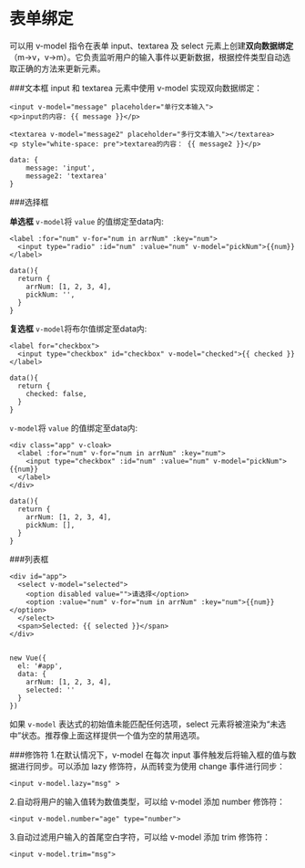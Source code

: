 表单绑定
===================
可以用 v-model 指令在表单 input、textarea 及 select 元素上创建**双向数据绑定**（m→v，v→m）。它负责监听用户的输入事件以更新数据，根据控件类型自动选取正确的方法来更新元素。

###文本框
 input 和 textarea 元素中使用 v-model 实现双向数据绑定：

    <input v-model="message" placeholder="单行文本输入">
    <p>input的内容: {{ message }}</p>

    <textarea v-model="message2" placeholder="多行文本输入"></textarea>
    <p style="white-space: pre">textarea的内容： {{ message2 }}</p>

    data: {
        message: 'input',
        message2: 'textarea'
    }

###选择框

**单选框**
`v-model`将 `value` 的值绑定至data内:
```
<label :for="num" v-for="num in arrNum" :key="num">
  <input type="radio" :id="num" :value="num" v-model="pickNum">{{num}}
</label>

data(){ 
  return {
    arrNum: [1, 2, 3, 4],
    pickNum: '',
  }
}

```
**复选框**
`v-model`将布尔值绑定至data内:
```
<label for="checkbox">
  <input type="checkbox" id="checkbox" v-model="checked">{{ checked }}
</label>

data(){ 
  return {
    checked: false,
  }
}
```

`v-model`将 `value` 的值绑定至data内:
```
<div class="app" v-cloak>
  <label :for="num" v-for="num in arrNum" :key="num">
    <input type="checkbox" :id="num" :value="num" v-model="pickNum">{{num}}
  </label>
</div>

data(){ 
  return {
    arrNum: [1, 2, 3, 4],
    pickNum: [],
  }
}
```
###列表框

    <div id="app">
      <select v-model="selected">
        <option disabled value="">请选择</option>
        <option :value="num" v-for="num in arrNum" :key="num">{{num}}</option>
      </select>
      <span>Selected: {{ selected }}</span>
    </div>


    new Vue({
      el: '#app',
      data: {
        arrNum: [1, 2, 3, 4],
        selected: ''
      }
    })
如果 `v-model` 表达式的初始值未能匹配任何选项，select 元素将被渲染为“未选中”状态。推荐像上面这样提供一个值为空的禁用选项。


###修饰符
1.在默认情况下，v-model 在每次 input 事件触发后将输入框的值与数据进行同步。可以添加 lazy 修饰符，从而转变为使用 change 事件进行同步：

    <input v-model.lazy="msg" >
2.自动将用户的输入值转为数值类型，可以给 v-model 添加 number 修饰符：

    <input v-model.number="age" type="number">
3.自动过滤用户输入的首尾空白字符，可以给 v-model 添加 trim 修饰符：

    <input v-model.trim="msg">

